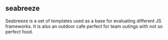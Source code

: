 seabreeze
---------

Seabreeze is a set of templates used as a base for evaluating different JS frameworks. 
It is also an outdoor cafe perfect for team outings with not so perfect food.


